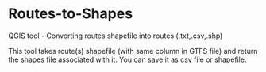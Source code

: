 # Routes-to-Shapes
QGIS tool - Converting routes shapefile into routes (.txt,.csv,.shp)

This tool takes route(s) shapefile (with same column in GTFS file) and return the shapes file associated with it. You can save it as csv file or shapefile. 
